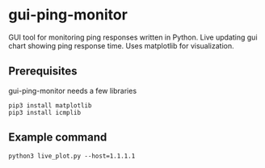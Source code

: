 # gui-ping-monitor
GUI tool for monitoring ping responses written in Python. Live updating gui chart showing ping response time. Uses matplotlib for visualization.

## Prerequisites
gui-ping-monitor needs a few libraries
```
pip3 install matplotlib
pip3 install icmplib
```

## Example command
```
python3 live_plot.py --host=1.1.1.1
```